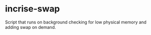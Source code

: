 # incrise-swap
Script that runs on background checking for low physical memory and adding swap on demand.
